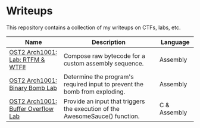 # Writeups
This repository contains a collection of my writeups on CTFs, labs, etc.

| Name                                                                                                           | Description                                                                  | Language      |
|----------------------------------------------------------------------------------------------------------------|------------------------------------------------------------------------------|---------------|
| [OST2 Arch1001: Lab: RTFM & WTFI!](https://github.com/theokwebb/my-writeups/tree/main/LabRTFM%26WTFI)          | Compose raw bytecode for a custom assembly sequence.                         | Assembly      |
| [OST2 Arch1001: Binary Bomb Lab](https://github.com/theokwebb/my-writeups/tree/main/BinaryBomb)                | Determine the program's required input to prevent the bomb from exploding.   | Assembly      |
| [OST2 Arch1001: Buffer Overflow Lab](https://github.com/theokwebb/my-writeups/tree/main/BasicBufferOverflow)   | Provide an input that triggers the execution of the AwesomeSauce() function. | C & Assembly  |

